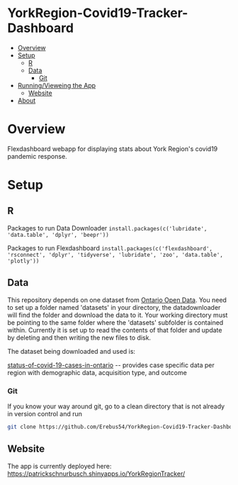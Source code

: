 YorkRegion-Covid19-Tracker-Dashboard
================

-   [Overview](#overview)
-   [Setup](#setup)
    -   [R](#r)
    -   [Data](#data)
        -   [Git](#git)
-   [Running/Vieweing the App](#runningvieweing-the-app)
    -   [Website](#website)
-   [About](#about)


Overview
========
Flexdashboard webapp for displaying stats about York Region's covid19 pandemic response.

Setup
=====

R
-
Packages to run Data Downloader 
`install.packages(c('lubridate', 'data.table', 'dplyr', 'beepr'))`

Packages to run Flexdashboard
`install.packages(c('flexdashboard', 'rsconnect', 'dplyr', 'tidyverse', 'lubridate', 'zoo', 'data.table', 'plotly'))`

Data
----
This repository depends on one dataset from [Ontario Open Data](https://data.ontario.ca/). You need to set up a folder named 'datasets' in your directory, the datadownloader will find the folder and download the data to it. Your working directory must be pointing to the same folder where the 'datasets' subfolder is contained within. 
Currently it is set up to read the contents of that folder and update by deleting and then writing the new files to disk. 

The dataset being downloaded and used is: 

[status-of-covid-19-cases-in-ontario](https://data.ontario.ca/dataset/status-of-covid-19-cases-in-ontario) -- provides case specific data per region with demographic data, acquisition type, and outcome 
 
### Git

If you know your way around git, go to a clean directory that is not already in version control and run

``` bash
git clone https://github.com/Erebus54/YorkRegion-Covid19-Tracker-Dashboard.git
```

Website
-------

The app is currently deployed here: <https://patrickschnurbusch.shinyapps.io/YorkRegionTracker/>

